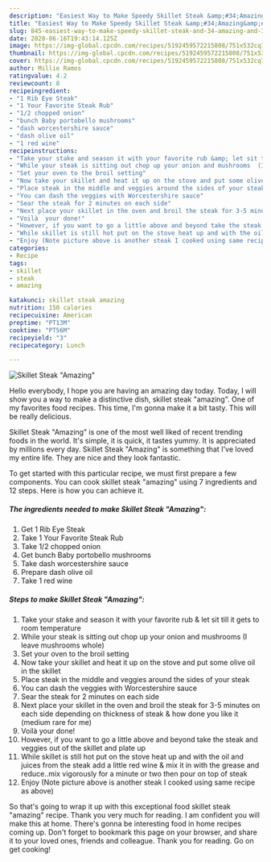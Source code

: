 ```yaml
---
description: "Easiest Way to Make Speedy Skillet Steak &amp;#34;Amazing&amp;#34;"
title: "Easiest Way to Make Speedy Skillet Steak &amp;#34;Amazing&amp;#34;"
slug: 845-easiest-way-to-make-speedy-skillet-steak-and-34-amazing-and-34
date: 2020-06-16T19:43:14.125Z
image: https://img-global.cpcdn.com/recipes/5192459572215808/751x532cq70/skillet-steak-amazing-recipe-main-photo.jpg
thumbnail: https://img-global.cpcdn.com/recipes/5192459572215808/751x532cq70/skillet-steak-amazing-recipe-main-photo.jpg
cover: https://img-global.cpcdn.com/recipes/5192459572215808/751x532cq70/skillet-steak-amazing-recipe-main-photo.jpg
author: Millie Ramos
ratingvalue: 4.2
reviewcount: 8
recipeingredient:
- "1 Rib Eye Steak"
- "1 Your Favorite Steak Rub"
- "1/2 chopped onion"
- "bunch Baby portobello mushrooms"
- "dash worcestershire sauce"
- "dash olive oil"
- "1 red wine"
recipeinstructions:
- "Take your stake and season it with your favorite rub &amp; let sit till it gets to room temperature"
- "While your steak is sitting out chop up your onion and mushrooms  (I leave mushrooms whole)"
- "Set your oven to the broil setting"
- "Now take your skillet and heat it up on the stove and put some olive oil in the skillet"
- "Place steak in the middle and veggies around the sides of your steak"
- "You can dash the veggies with Worcestershire sauce"
- "Sear the steak for 2 minutes on each side"
- "Next place your skillet in the oven and broil the steak for 3-5 minutes on each side depending on thickness of steak &amp; how done you like it (medium rare for me)"
- "Voilà  your done!"
- "However, if you want to go a little above and beyond take the steak and veggies out of the skillet and plate up"
- "While skillet is still hot put on the stove heat up and with the oil and juices from the steak add a little red wine &amp; mix it in with the grease and reduce..mix vigorously for a minute or two then pour on top of steak"
- "Enjoy (Note picture above is another steak I cooked using same recipe as above)"
categories:
- Recipe
tags:
- skillet
- steak
- amazing

katakunci: skillet steak amazing 
nutrition: 150 calories
recipecuisine: American
preptime: "PT13M"
cooktime: "PT56M"
recipeyield: "3"
recipecategory: Lunch

---
```



![Skillet Steak &#34;Amazing&#34;](https://img-global.cpcdn.com/recipes/5192459572215808/751x532cq70/skillet-steak-amazing-recipe-main-photo.jpg)

Hello everybody, I hope you are having an amazing day today. Today, I will show you a way to make a distinctive dish, skillet steak &#34;amazing&#34;. One of my favorites food recipes. This time, I'm gonna make it a bit tasty. This will be really delicious.

Skillet Steak &#34;Amazing&#34; is one of the most well liked of recent trending foods in the world. It's simple, it is quick, it tastes yummy. It is appreciated by millions every day. Skillet Steak &#34;Amazing&#34; is something that I've loved my entire life. They are nice and they look fantastic.




To get started with this particular recipe, we must first prepare a few components. You can cook skillet steak &#34;amazing&#34; using 7 ingredients and 12 steps. Here is how you can achieve it.

<!--inarticleads1-->

##### The ingredients needed to make Skillet Steak &#34;Amazing&#34;:

1. Get 1 Rib Eye Steak
1. Take 1 Your Favorite Steak Rub
1. Take 1/2 chopped onion
1. Get bunch Baby portobello mushrooms
1. Take dash worcestershire sauce
1. Prepare dash olive oil
1. Take 1 red wine




<!--inarticleads2-->

##### Steps to make Skillet Steak &#34;Amazing&#34;:

1. Take your stake and season it with your favorite rub &amp; let sit till it gets to room temperature
1. While your steak is sitting out chop up your onion and mushrooms  (I leave mushrooms whole)
1. Set your oven to the broil setting
1. Now take your skillet and heat it up on the stove and put some olive oil in the skillet
1. Place steak in the middle and veggies around the sides of your steak
1. You can dash the veggies with Worcestershire sauce
1. Sear the steak for 2 minutes on each side
1. Next place your skillet in the oven and broil the steak for 3-5 minutes on each side depending on thickness of steak &amp; how done you like it (medium rare for me)
1. Voilà  your done!
1. However, if you want to go a little above and beyond take the steak and veggies out of the skillet and plate up
1. While skillet is still hot put on the stove heat up and with the oil and juices from the steak add a little red wine &amp; mix it in with the grease and reduce..mix vigorously for a minute or two then pour on top of steak
1. Enjoy (Note picture above is another steak I cooked using same recipe as above)




So that's going to wrap it up with this exceptional food skillet steak &#34;amazing&#34; recipe. Thank you very much for reading. I am confident you will make this at home. There's gonna be interesting food in home recipes coming up. Don't forget to bookmark this page on your browser, and share it to your loved ones, friends and colleague. Thank you for reading. Go on get cooking!
